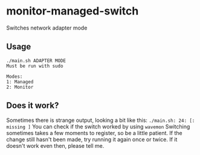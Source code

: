# monitor-managed-switch
Switches network adapter mode

## Usage

```
./main.sh ADAPTER MODE
Must be run with sudo

Modes:
1: Managed
2: Monitor
```

## Does it work?
Sometimes there is strange output, looking a bit like this:
`./main.sh: 24: [: missing ]`
You can check if the switch worked by using `wavemon`
Switching sometimes takes a few moments to register, so be a little patient.
If the change still hasn't been made, try running it again once or twice. If it doesn't work even then, please tell me.
